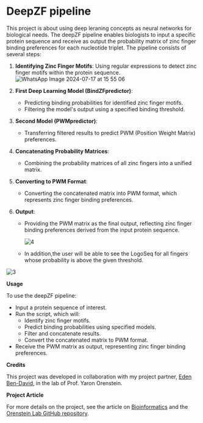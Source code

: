 # DeepZF pipeline
This project is about using deep leraning concepts as neural networks for biological needs.
The deepZF pipeline enables biologists to input a specific protein sequence and receive as output the probability matrix of zinc finger binding preferences for each nucleotide triplet. The pipeline consists of several steps:

1. **Identifying Zinc Finger Motifs**:
      Using regular expressions to detect zinc finger motifs within the protein sequence.
![WhatsApp Image 2024-07-17 at 15 55 06](https://github.com/user-attachments/assets/db19df24-59ea-4cdd-acc9-573c4324916e)

2. **First Deep Learning Model (BindZFpredictor)**:
   - Predicting binding probabilities for identified zinc finger motifs.
   - Filtering the model's output using a specified binding threshold.
   
3. **Second Model (PWMpredictor)**:
   - Transferring filtered results to predict PWM (Position Weight Matrix) preferences.
   
4. **Concatenating Probability Matrices**:
   - Combining the probability matrices of all zinc fingers into a unified matrix.
   
5. **Converting to PWM Format**:
   - Converting the concatenated matrix into PWM format, which represents zinc finger binding preferences.
   
6. **Output**:
   
   - Providing the PWM matrix as the final output, reflecting zinc finger binding preferences derived from the input protein sequence.

     ![‏‏4](https://github.com/user-attachments/assets/725090db-aaa9-4e76-ad58-2b346caf29f8)
  
   - In addition,the user will be able to see the LogoSeq for all fingers whose probability is above the given threshold.

 ![‏‏3](https://github.com/user-attachments/assets/de1a0965-c2fa-4931-899b-58e1a5bf3a0f)


**Usage**

To use the deepZF pipeline:
- Input a protein sequence of interest.
- Run the script, which will:
  - Identify zinc finger motifs.
  - Predict binding probabilities using specified models.
  - Filter and concatenate results.
  - Convert the concatenated matrix to PWM format.
- Receive the PWM matrix as output, representing zinc finger binding preferences.


**Credits**

This project was developed in collaboration with my project partner, [Eden Ben-David](https://github.com/edenbdv), in the lab of Prof. Yaron Orenstein.

**Project Article**

For more details on the project, see the article on [Bioinformatics](https://academic.oup.com/bioinformatics/article/38/Supplement_2/ii62/6702003#401889310) and the [Orenstein Lab GitHub repository](https://github.com/OrensteinLab/DeepZF).
